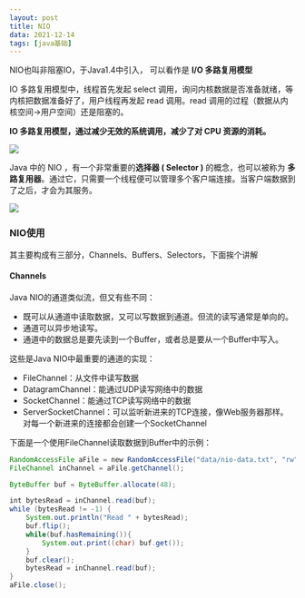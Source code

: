 ```yaml
---
layout: post
title: NIO
data: 2021-12-14
tags: [java基础]
---
```


NIO也叫非阻塞IO，于Java1.4中引入， 可以看作是 **I/O 多路复用模型**

IO 多路复用模型中，线程首先发起 select 调用，询问内核数据是否准备就绪，等内核把数据准备好了，用户线程再发起 read 调用。read 调用的过程（数据从内核空间->用户空间）还是阻塞的。

**IO 多路复用模型，通过减少无效的系统调用，减少了对 CPU 资源的消耗。**

![](https://gitee.com/wecouldwin/blog-imag/raw/master/img/20211215161554.png)

Java 中的 NIO ，有一个非常重要的**选择器 ( Selector )** 的概念，也可以被称为 **多路复用器**。通过它，只需要一个线程便可以管理多个客户端连接。当客户端数据到了之后，才会为其服务。

![](https://gitee.com/wecouldwin/blog-imag/raw/master/img/20211215161653.png)

### NIO使用

其主要构成有三部分，Channels、Buffers、Selectors，下面挨个讲解

#### Channels

Java NIO的通道类似流，但又有些不同：

- 既可以从通道中读取数据，又可以写数据到通道。但流的读写通常是单向的。
- 通道可以异步地读写。
- 通道中的数据总是要先读到一个Buffer，或者总是要从一个Buffer中写入。

这些是Java NIO中最重要的通道的实现：

- FileChannel：从文件中读写数据
- DatagramChannel：能通过UDP读写网络中的数据
- SocketChannel：能通过TCP读写网络中的数据
- ServerSocketChannel：可以监听新进来的TCP连接，像Web服务器那样。对每一个新进来的连接都会创建一个SocketChannel

下面是一个使用FileChannel读取数据到Buffer中的示例：

```java
RandomAccessFile aFile = new RandomAccessFile("data/nio-data.txt", "rw");
FileChannel inChannel = aFile.getChannel();

ByteBuffer buf = ByteBuffer.allocate(48);

int bytesRead = inChannel.read(buf);
while (bytesRead != -1) {
    System.out.println("Read " + bytesRead);
    buf.flip();
    while(buf.hasRemaining()){
        System.out.print((char) buf.get());
    }
    buf.clear();
    bytesRead = inChannel.read(buf);
}
aFile.close();
```



